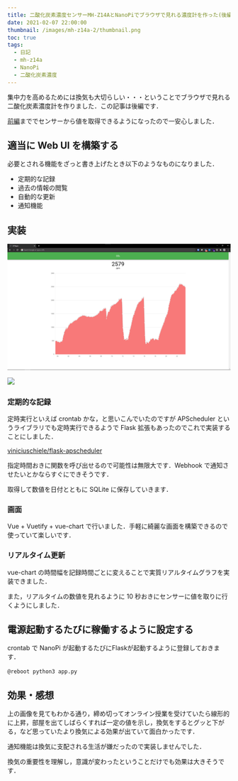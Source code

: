 ```yaml
---
title: 二酸化炭素濃度センサーMH-Z14AとNanoPiでブラウザで見れる濃度計を作った(後編)
date: 2021-02-07 22:00:00
thumbnail: /images/mh-z14a-2/thumbnail.png
toc: true
tags:
  - 日記
  - mh-z14a
  - NanoPi
  - 二酸化炭素濃度
---
```


集中力を高めるためには換気も大切らしい・・・ということでブラウザで見れる二酸化炭素濃度計を作りました．この記事は後編です．

<!-- more -->
[前編](https://unyacat.net/2021/02/06/mh-z14a-1/)まででセンサーから値を取得できるようになったので一安心しました．

## 適当に Web UI を構築する

必要とされる機能をざっと書き上げたとき以下のようなものになりました．

- 定期的な記録
- 過去の情報の閲覧
- 自動的な更新
- 通知機能

## 実装

![/images/mh-z14a-2/1.png](/images/mh-z14a-2/1.png)

<a href="https://github.com/unyacat/MH-Z14A-WebUI"><img src="https://github-link-card.s3.ap-northeast-1.amazonaws.com/unyacat/MH-Z14A-WebUI.png" width="460px"></a>

### 定期的な記録

定時実行といえば crontab かな，と思いこんでいたのですが APScheduler というライブラリでも定時実行できるようで Flask 拡張もあったのでこれで実装することにしました．

[viniciuschiele/flask-apscheduler](https://github.com/viniciuschiele/flask-apscheduler)

指定時間おきに関数を呼び出せるので可能性は無限大です．Webhook で通知させたいとかならすぐにできそうです．

取得して数値を日付とともに SQLite に保存していきます．

### 画面

Vue + Vuetify +  vue-chart で行いました．手軽に綺麗な画面を構築できるので使っていて楽しいです．

### リアルタイム更新

vue-chart の時間幅を記録時間ごとに変えることで実質リアルタイムグラフを実装できました．

また，リアルタイムの数値を見れるように 10 秒おきにセンサーに値を取りに行くようにしました．

## 電源起動するたびに稼働するように設定する

crontab で NanoPi が起動するたびにFlaskが起動するように登録しておきます．

`@reboot python3 app.py`

## 効果・感想

上の画像を見てもわかる通り，締め切ってオンライン授業を受けていたら線形的に上昇，部屋を出てしばらくすれば一定の値を示し，換気をするとグッと下がる，など思っていたより換気による効果が出ていて面白かったです．

通知機能は換気に支配される生活が嫌だったので実装しませんでした．

換気の重要性を理解し，意識が変わったということだけでも効果は大きそうです．